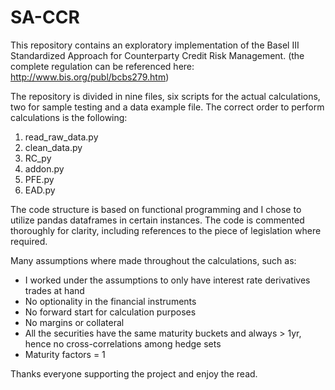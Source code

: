 # SA-CCR
This repository contains an exploratory implementation of the Basel III Standardized Approach for Counterparty Credit Risk Management. (the complete regulation can be referenced here: http://www.bis.org/publ/bcbs279.htm)

The repository is divided in nine files, six scripts for the actual calculations, two for sample testing and a data example file. The correct order to perform calculations is the following:

1) read_raw_data.py
2) clean_data.py
3) RC_py
4) addon.py
5) PFE.py
6) EAD.py

The code structure is based on functional programming and I chose to utilize pandas dataframes in certain instances. The code is commented thoroughly for clarity, including references to the piece of legislation where required.

Many assumptions where made throughout the calculations, such as:

- I worked under the assumptions to only have interest rate derivatives trades at hand
- No optionality in the financial instruments
- No forward start for calculation purposes
- No margins or collateral
- All the securities have the same maturity buckets and always > 1yr, hence no cross-correlations among hedge sets
- Maturity factors = 1

Thanks everyone supporting the project and enjoy the read.

